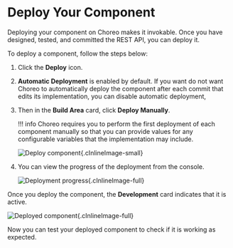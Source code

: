 # Deploy Your Component

Deploying your component on Choreo makes it invokable. Once you have designed, tested, and committed the REST API, you can deploy it.

To deploy a component, follow the steps below:

1. Click the **Deploy** icon. 

2. **Automatic Deployment** is enabled by default. If you want do not want Choreo to automatically deploy the component after each commit that edits its implementation, you can disable automatic deployment,

3. Then in the **Build Area** card, click **Deploy Manually**.
    
    !!! info
        Choreo requires you to perform the first deployment of each component manually so that you can provide values for any configurable variables that the implementation may include.

    ![Deploy component](../assets/img/tutorials/rest-api/deploy-api.png){.cInlineImage-small}

2. You can view the progress of the deployment from the console.

    ![Deployment progress](../assets/img/tutorials/rest-api/deployment-progress.png){.cInlineImage-full}

Once you deploy the component, the **Development** card indicates that it is active.

![Deployed component](../assets/img/tutorials/rest-api/deployed-api.png){.cInlineImage-full}

Now you can test your deployed component to check if it is working as expected.
